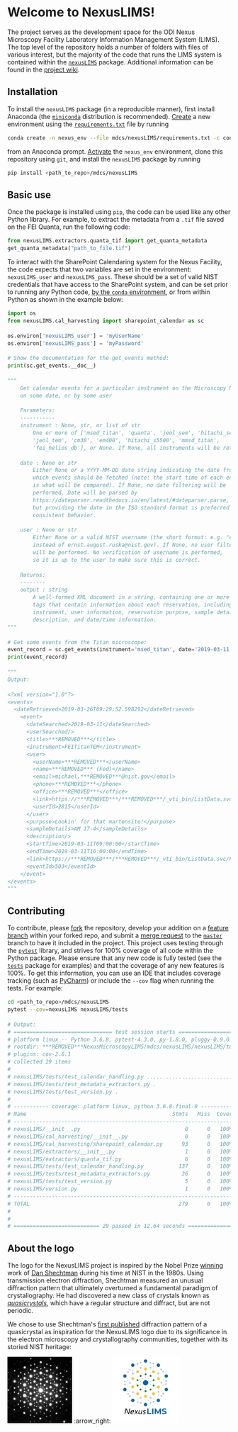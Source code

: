 # Welcome to NexusLIMS!

The project serves as the development space for the ODI Nexus Microscopy Facility
Laboratory Information Management System (LIMS). The top level of the repository
holds a number of folders with files of various interest, but the majority of the
code that runs the LIMS system is contained within the [`nexusLIMS`](mdcs/nexusLIMS)
package. Additional information can be found in the
[project wiki](https://***REMOVED***nexuslims/NexusMicroscopyLIMS/wikis/home).

## Installation

To install the `nexusLIMS` package (in a reproducible manner), first install
Anaconda (the 
[`miniconda`](https://docs.conda.io/en/latest/miniconda.html) 
distribution is recommended). 
[Create](https://docs.conda.io/projects/conda/en/latest/user-guide/tasks/manage-environments.html#creating-an-environment-with-commands)
a new environment using the 
[`requirements.txt`](mdcs/nexusLIMS/requirements.txt) file by running

```bash
conda create -n nexus_env --file mdcs/nexusLIMS/requirements.txt -c conda-forge
``` 

from an Anaconda prompt. 
[Activate](https://docs.conda.io/projects/conda/en/latest/user-guide/tasks/manage-environments.html#creating-an-environment-with-commands) 
the `nexus_env` environment, clone this repository using `git`, and install 
the `nexusLIMS` package by running

```bash
pip install <path_to_repo>/mdcs/nexusLIMS
```  

## Basic use

Once the package is installed using `pip`, the code can be used like any other
Python library. For example, to extract the metadata from a `.tif` file saved
on the FEI Quanta, run the following code:

```python
from nexusLIMS.extractors.quanta_tif import get_quanta_metadata
get_quanta_metadata("path_to_file.tif")
``` 

To interact with the SharePoint Calendaring system for the Nexus Facility, the 
code expects that two variables are set in the environment: `nexusLIMS_user` and
`nexusLIMS_pass`. These should be a set of valid NIST credentials that have
access to the SharePoint system, and can be set prior to running any Python
code, 
[by the `conda` environment](https://conda.io/projects/conda/en/latest/user-guide/tasks/manage-environments.html#macos-and-linux),
or from within Python as shown in the example below:

```python
import os
from nexusLIMS.cal_harvesting import sharepoint_calendar as sc

os.environ['nexusLIMS_user'] = 'myUserName'
os.environ['nexusLIMS_pass'] = 'myPassword'

# Show the documentation for the get_events method:
print(sc.get_events.__doc__)

"""
    Get calendar events for a particular instrument on the Microscopy Nexus,
    on some date, or by some user

    Parameters:
    -----------
    instrument : None, str, or list of str
        One or more of ['msed_titan', 'quanta', 'jeol_sem', 'hitachi_sem',
        'jeol_tem', 'cm30', 'em400', 'hitachi_s5500', 'mmsd_titan',
        'fei_helios_db'], or None. If None, all instruments will be returned.

    date : None or str
        Either None or a YYYY-MM-DD date string indicating the date from
        which events should be fetched (note: the start time of each entry
        is what will be compared). If None, no date filtering will be
        performed. Date will be parsed by
        https://dateparser.readthedocs.io/en/latest/#dateparser.parse,
        but providing the date in the ISO standard format is preferred for
        consistent behavior.

    user : None or str
        Either None or a valid NIST username (the short format: e.g. "ear1"
        instead of ernst.august.ruska@nist.gov). If None, no user filtering
        will be performed. No verification of username is performed,
        so it is up to the user to make sure this is correct.

    Returns:
    --------
    output : string
        A well-formed XML document in a string, containing one or more <event>
        tags that contain information about each reservation, including title,
        instrument, user information, reservation purpose, sample details,
        description, and date/time information.
"""

# Get some events from the Titan microscope:
event_record = sc.get_events(instrument='msed_titan', date='2019-03-11')
print(event_record)

"""
Output:

<?xml version="1.0"?>
<events>
  <dateRetrieved>2019-03-26T09:29:52.598292</dateRetrieved>
    <event>
      <dateSearched>2019-03-11</dateSearched>
      <userSearched/>
      <title>***REMOVED***</title>
      <instrument>FEITitanTEM</instrument>
      <user>
        <userName>***REMOVED***</userName>
        <name>***REMOVED*** (Fed)</name>
        <email>michael.***REMOVED***@nist.gov</email>
        <phone>***REMOVED***</phone>
        <office>***REMOVED***</office>
        <link>https://***REMOVED***/***REMOVED***/_vti_bin/ListData.svc/UserInformationList(2815)</link>
        <userId>2815</userId>
      </user>
      <purpose>Lookin' for that martensite!</purpose>
      <sampleDetails>AM 17-4</sampleDetails>
      <description/>
      <startTime>2019-03-11T09:00:00</startTime>
      <endTime>2019-03-11T16:00:00</endTime>
      <link>https://***REMOVED***/***REMOVED***/_vti_bin/ListData.svc/FEITitanTEM(503)</link>
      <eventId>503</eventId>
    </event>
</events>
"""
``` 


## Contributing 

To contribute, please [fork](https://***REMOVED***nexuslims/NexusMicroscopyLIMS/forks/new)
the repository, develop your addition on a
[feature branch](https://www.atlassian.com/git/tutorials/comparing-workflows/feature-branch-workflow)
within your forked repo,
and submit a [merge request](https://***REMOVED***nexuslims/NexusMicroscopyLIMS/merge_requests)
to the [`master`](https://***REMOVED***nexuslims/NexusMicroscopyLIMS/tree/master)
branch to have it included in the project.
This project uses testing through the 
[`pytest`](https://docs.pytest.org/en/latest/) library, and strives for 
100% coverage of all code within the Python package. 
Please ensure that any new code is fully tested (see the 
[`tests`](mdcs/nexusLIMS/nexusLIMS/tests) package for examples) and that the 
coverage of any new features is 100%. To get this information, you can use an 
IDE that includes coverage tracking (such as 
[PyCharm](https://www.jetbrains.com/pycharm/)) or include the `--cov` flag when
running the tests. For example:

```bash
cd <path_to_repo>/mdcs/nexusLIMS
pytest --cov=nexusLIMS nexusLIMS/tests

# Output: 
# =============================== test session starts ===============================
# platform linux -- Python 3.6.8, pytest-4.3.0, py-1.8.0, pluggy-0.9.0
# rootdir: ***REMOVED***NexusMicroscopyLIMS/mdcs/nexusLIMS/nexusLIMS/tests, inifile: pytest.ini
# plugins: cov-2.6.1
# collected 29 items
# 
# nexusLIMS/tests/test_calendar_handling.py ...........................       [ 93%]
# nexusLIMS/tests/test_metadata_extractors.py .                               [ 96%]
# nexusLIMS/tests/test_version.py .                                           [100%]
# 
# ----------- coverage: platform linux, python 3.6.8-final-0 -----------
# Name                                              Stmts   Miss  Cover
# ---------------------------------------------------------------------
# nexusLIMS/__init__.py                                 0      0   100%
# nexusLIMS/cal_harvesting/__init__.py                  0      0   100%
# nexusLIMS/cal_harvesting/sharepoint_calendar.py      93      0   100%
# nexusLIMS/extractors/__init__.py                      1      0   100%
# nexusLIMS/extractors/quanta_tif.py                    6      0   100%
# nexusLIMS/tests/test_calendar_handling.py           137      0   100%
# nexusLIMS/tests/test_metadata_extractors.py          36      0   100%
# nexusLIMS/tests/test_version.py                       5      0   100%
# nexusLIMS/version.py                                  1      0   100%
# ---------------------------------------------------------------------
# TOTAL                                               279      0   100%
# 
# 
# =========================== 29 passed in 12.64 seconds ============================
```

## About the logo

The logo for the NexusLIMS project is inspired by the Nobel Prize
[winning](https://www.nobelprize.org/prizes/chemistry/2011/shechtman/facts/) 
work of 
[Dan Shechtman](https://www.nist.gov/content/nist-and-nobel/nobel-moment-dan-shechtman)
during his time at NIST in the 1980s. Using transmission electron diffraction,
Shechtman measured an unusual diffraction pattern that ultimately overturned
a fundamental paradigm of crystallography. He had discovered a new class of 
crystals known as 
[*quasicrystals*](https://en.wikipedia.org/wiki/Quasicrystal), which have a 
regular structure and diffract, but are not periodic.

We chose to use Shechtman's 
[first published](https://journals.aps.org/prl/pdf/10.1103/PhysRevLett.53.1951) 
diffraction pattern of a quasicrystal as inspiration for the NexusLIMS logo 
due to its significance in the electron microscopy and crystallography 
communities, together with its storied NIST heritage:  
 
<img height=150 src="files/logo_ideas/shechtman_QC_DP.png"/> :arrow\_right: <img height=150 src="files/logo_horizontal_text.png"/>